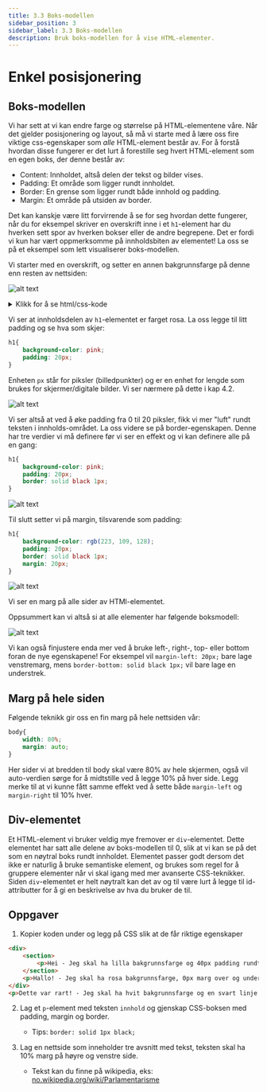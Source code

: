 ```yaml
---
title: 3.3 Boks-modellen
sidebar_position: 3
sidebar_label: 3.3 Boks-modellen
description: Bruk boks-modellen for å vise HTML-elementer.
---
```


# Enkel posisjonering

## Boks-modellen

Vi har sett at vi kan endre farge og størrelse på HTML-elementene våre. Når det gjelder posisjonering og layout, så må vi starte med å lære oss fire viktige css-egenskaper som *alle* HTML-element består av. For å forstå hvordan disse fungerer er det lurt å forestille seg hvert HTML-element som en egen boks, der denne består av:

* Content: Innholdet, altså delen der tekst og bilder vises.
* Padding: Et område som ligger rundt innholdet.
* Border: En grense som ligger rundt både innhold og padding.
* Margin: Et område på utsiden av border.

Det kan kanskje være litt forvirrende å se for seg hvordan dette fungerer, når du for eksempel skriver en overskrift inne i et `h1`-element har du hverken sett spor av hverken bokser eller de andre begrepene. Det er fordi vi kun har vært oppmerksomme på innholdsbiten av elementet! La oss se på et eksempel som lett visualiserer boks-modellen. 

Vi starter med en overskrift, og setter en annen bakgrunnsfarge på denne enn resten av nettsiden:

![alt text](./bilder/3_3%20-%20cssboksen/cssoverskrift0.png)

<details>
    <summary>Klikk for å se html/css-kode</summary>

```html
<!DOCTYPE html>
<html lang="en">
<head>
    <meta charset="UTF-8">
    <meta http-equiv="X-UA-Compatible" content="IE=edge">
    <meta name="viewport" content="width=device-width, initial-scale=1.0">
    <title>Document</title>
    <style>
        body{
            background-color: rgb(164, 164, 238);
        }
        h1{
            background-color: rgb(223, 109, 128);
        }

    </style>
</head>
<body>
    <h1>Hei internett</h1>
    <p>Lorem ipsum, dolor sit amet consectetur adipisicing elit.
    Accusantium velit sed nam rem ullam repellendus sequi ex tenetur vitae sunt,
    sit consectetur magnam laudantium impedit! Quod ab voluptatibus provident inventore?</p>
</body>
</html>
```

</details>

Vi ser at innholdsdelen av `h1`-elementet er farget rosa. La oss legge til litt padding og se hva som skjer:

```css
h1{
    background-color: pink;
    padding: 20px;
}
```

Enheten `px` står for piksler (billedpunkter) og er en enhet for lengde som brukes for skjermer/digitale bilder. Vi ser nærmere på dette i kap 4.2.

![alt text](./bilder/3_3%20-%20cssboksen/cssoverskrift.png)

Vi ser altså at ved å øke padding fra 0 til 20 piksler, fikk vi mer "luft" rundt teksten i innholds-området. La oss videre se på border-egenskapen. Denne har tre verdier vi må definere før vi ser en effekt og vi kan definere alle på en gang:

```css
h1{
    background-color: pink;
    padding: 20px;
    border: solid black 1px;
}
```

![alt text](./bilder/3_3%20-%20cssboksen/cssoverskrift2.png)

Til slutt setter vi på margin, tilsvarende som padding:

```css
h1{
    background-color: rgb(223, 109, 128);
    padding: 20px;
    border: solid black 1px;
    margin: 20px;
}
```
![alt text](./bilder/3_3%20-%20cssboksen/cssoverskrift3.png)

Vi ser en marg på alle sider av HTMl-elementet.

Oppsummert kan vi altså si at alle elementer har følgende boksmodell:

![alt text](./bilder/3_3%20-%20cssboksen/cssboks.png)

Vi kan også finjustere enda mer ved å bruke left-, right-, top- eller bottom foran de nye egenskapene! For eksempel vil `margin-left: 20px;` bare lage venstremarg, mens `border-bottom: solid black 1px;` vil bare lage en understrek.

## Marg på hele siden

Følgende teknikk gir oss en fin marg på hele nettsiden vår:

```css
body{
    width: 80%;
    margin: auto;
}
```
Her sider vi at bredden til body skal være 80% av hele skjermen, også vil auto-verdien sørge for å midtstille ved å legge 10% på hver side. Legg merke til at vi kunne fått samme effekt ved å sette både `margin-left` og `margin-right` til 10% hver.

## Div-elementet

Et HTML-element vi bruker veldig mye fremover er `div`-elementet. Dette elementet har satt alle delene av boks-modellen til 0, slik at vi kan se på det som en nøytral boks rundt innholdet. Elementet passer godt dersom det ikke er naturlig å bruke semantiske element, og brukes som regel for å gruppere elementer når vi skal igang med mer avanserte CSS-teknikker. Siden `div`-elementet er helt nøytralt kan det av og til være lurt å legge til id-attributter for å gi en beskrivelse av hva du bruker de til.

## Oppgaver

1. Kopier koden under og legg på CSS slik at de får riktige egenskaper

```html
<div>
    <section>
        <p>Hei - Jeg skal ha lilla bakgrunnsfarge og 40px padding rundt hele innholdet</p>
    </section>
    <p>Hallo! - Jeg skal ha rosa bakgrunnsfarge, 0px marg over og under og 15px marg på venstre og høyre side</p>
</div>
<p>Dette var rart! - Jeg skal ha hvit bakgrunnsfarge og en svart linje over og under</p>
```

2. Lag et `p`-element med teksten `innhold` og gjenskap CSS-boksen med padding, margin og border.
   - Tips: `border: solid 1px black;`
  
3. Lag en nettside som inneholder tre avsnitt med tekst, teksten skal ha 10% marg på høyre og venstre side.
    - Tekst kan du finne på wikipedia, eks: [no.wikipedia.org/wiki/Parlamentarisme](https://no.wikipedia.org/wiki/Parlamentarisme)


